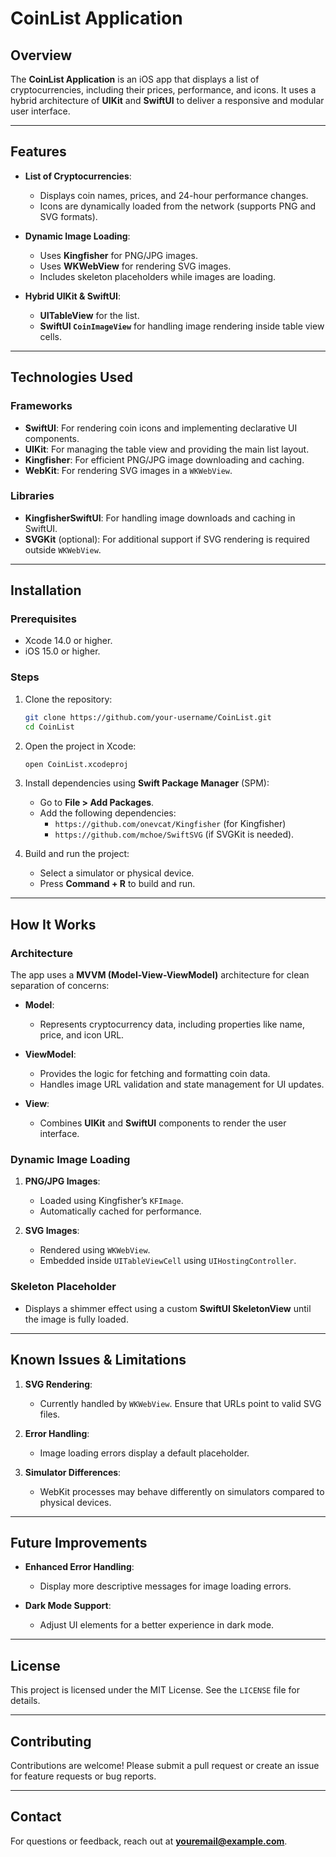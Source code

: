 # CoinList Application

## Overview
The **CoinList Application** is an iOS app that displays a list of cryptocurrencies, including their prices, performance, and icons. It uses a hybrid architecture of **UIKit** and **SwiftUI** to deliver a responsive and modular user interface.

---

## Features

- **List of Cryptocurrencies**:
  - Displays coin names, prices, and 24-hour performance changes.
  - Icons are dynamically loaded from the network (supports PNG and SVG formats).

- **Dynamic Image Loading**:
  - Uses **Kingfisher** for PNG/JPG images.
  - Uses **WKWebView** for rendering SVG images.
  - Includes skeleton placeholders while images are loading.

- **Hybrid UIKit & SwiftUI**:
  - **UITableView** for the list.
  - **SwiftUI `CoinImageView`** for handling image rendering inside table view cells.

---

## Technologies Used

### Frameworks
- **SwiftUI**: For rendering coin icons and implementing declarative UI components.
- **UIKit**: For managing the table view and providing the main list layout.
- **Kingfisher**: For efficient PNG/JPG image downloading and caching.
- **WebKit**: For rendering SVG images in a `WKWebView`.

### Libraries
- **KingfisherSwiftUI**: For handling image downloads and caching in SwiftUI.
- **SVGKit** (optional): For additional support if SVG rendering is required outside `WKWebView`.

---

## Installation

### Prerequisites
- Xcode 14.0 or higher.
- iOS 15.0 or higher.

### Steps
1. Clone the repository:
   ```bash
   git clone https://github.com/your-username/CoinList.git
   cd CoinList
   ```

2. Open the project in Xcode:
   ```bash
   open CoinList.xcodeproj
   ```

3. Install dependencies using **Swift Package Manager** (SPM):
   - Go to **File > Add Packages**.
   - Add the following dependencies:
     - `https://github.com/onevcat/Kingfisher` (for Kingfisher)
     - `https://github.com/mchoe/SwiftSVG` (if SVGKit is needed).

4. Build and run the project:
   - Select a simulator or physical device.
   - Press **Command + R** to build and run.

---

## How It Works

### Architecture
The app uses a **MVVM (Model-View-ViewModel)** architecture for clean separation of concerns:

- **Model**:
  - Represents cryptocurrency data, including properties like name, price, and icon URL.

- **ViewModel**:
  - Provides the logic for fetching and formatting coin data.
  - Handles image URL validation and state management for UI updates.

- **View**:
  - Combines **UIKit** and **SwiftUI** components to render the user interface.

### Dynamic Image Loading
1. **PNG/JPG Images**:
   - Loaded using Kingfisher’s `KFImage`.
   - Automatically cached for performance.

2. **SVG Images**:
   - Rendered using `WKWebView`.
   - Embedded inside `UITableViewCell` using `UIHostingController`.

### Skeleton Placeholder
- Displays a shimmer effect using a custom **SwiftUI SkeletonView** until the image is fully loaded.

---

## Known Issues & Limitations

1. **SVG Rendering**:
   - Currently handled by `WKWebView`. Ensure that URLs point to valid SVG files.

2. **Error Handling**:
   - Image loading errors display a default placeholder.

3. **Simulator Differences**:
   - WebKit processes may behave differently on simulators compared to physical devices.

---

## Future Improvements

- **Enhanced Error Handling**:
  - Display more descriptive messages for image loading errors.

- **Dark Mode Support**:
  - Adjust UI elements for a better experience in dark mode.

---

## License
This project is licensed under the MIT License. See the `LICENSE` file for details.

---

## Contributing
Contributions are welcome! Please submit a pull request or create an issue for feature requests or bug reports.

---

## Contact
For questions or feedback, reach out at **youremail@example.com**.
